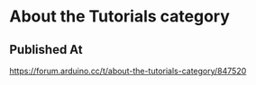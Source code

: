 # About the Tutorials category

## Published At

https://forum.arduino.cc/t/about-the-tutorials-category/847520
